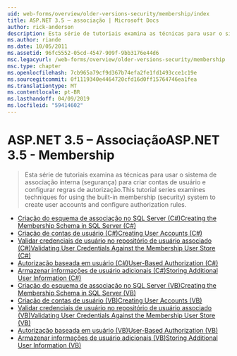 ```yaml
---
uid: web-forms/overview/older-versions-security/membership/index
title: ASP.NET 3.5 – associação | Microsoft Docs
author: rick-anderson
description: Esta série de tutoriais examina as técnicas para usar o sistema de associação interna (segurança) para criar contas de usuário e configurar regras de autorização.
ms.author: riande
ms.date: 10/05/2011
ms.assetid: 96fc5552-05cd-4547-909f-9bb3176e44d6
msc.legacyurl: /web-forms/overview/older-versions-security/membership
msc.type: chapter
ms.openlocfilehash: 7cb965a79cf9d367b74efa2fe1fd1493cce1c19e
ms.sourcegitcommit: 0f1119340e4464720cfd16d0ff15764746ea1fea
ms.translationtype: MT
ms.contentlocale: pt-BR
ms.lasthandoff: 04/09/2019
ms.locfileid: "59414602"
---
```

# <a name="aspnet-35---membership"></a><span data-ttu-id="d9abf-103">ASP.NET 3.5 – Associação</span><span class="sxs-lookup"><span data-stu-id="d9abf-103">ASP.NET 3.5 - Membership</span></span>

> <span data-ttu-id="d9abf-104">Esta série de tutoriais examina as técnicas para usar o sistema de associação interna (segurança) para criar contas de usuário e configurar regras de autorização.</span><span class="sxs-lookup"><span data-stu-id="d9abf-104">This tutorial series examines techniques for using the built-in membership (security) system to create user accounts and configure authorization rules.</span></span>


- [<span data-ttu-id="d9abf-105">Criação do esquema de associação no SQL Server (C#)</span><span class="sxs-lookup"><span data-stu-id="d9abf-105">Creating the Membership Schema in SQL Server (C#)</span></span>](creating-the-membership-schema-in-sql-server-cs.md)
- [<span data-ttu-id="d9abf-106">Criação de contas de usuário (C#)</span><span class="sxs-lookup"><span data-stu-id="d9abf-106">Creating User Accounts (C#)</span></span>](creating-user-accounts-cs.md)
- [<span data-ttu-id="d9abf-107">Validar credenciais de usuário no repositório de usuário associado (C#)</span><span class="sxs-lookup"><span data-stu-id="d9abf-107">Validating User Credentials Against the Membership User Store (C#)</span></span>](validating-user-credentials-against-the-membership-user-store-cs.md)
- [<span data-ttu-id="d9abf-108">Autorização baseada em usuário (C#)</span><span class="sxs-lookup"><span data-stu-id="d9abf-108">User-Based Authorization (C#)</span></span>](user-based-authorization-cs.md)
- [<span data-ttu-id="d9abf-109">Armazenar informações de usuário adicionais (C#)</span><span class="sxs-lookup"><span data-stu-id="d9abf-109">Storing Additional User Information (C#)</span></span>](storing-additional-user-information-cs.md)
- [<span data-ttu-id="d9abf-110">Criação do esquema de associação no SQL Server (VB)</span><span class="sxs-lookup"><span data-stu-id="d9abf-110">Creating the Membership Schema in SQL Server (VB)</span></span>](creating-the-membership-schema-in-sql-server-vb.md)
- [<span data-ttu-id="d9abf-111">Criação de contas de usuário (VB)</span><span class="sxs-lookup"><span data-stu-id="d9abf-111">Creating User Accounts (VB)</span></span>](creating-user-accounts-vb.md)
- [<span data-ttu-id="d9abf-112">Validar credenciais de usuário no repositório de usuário associado (VB)</span><span class="sxs-lookup"><span data-stu-id="d9abf-112">Validating User Credentials Against the Membership User Store (VB)</span></span>](validating-user-credentials-against-the-membership-user-store-vb.md)
- [<span data-ttu-id="d9abf-113">Autorização baseada em usuário (VB)</span><span class="sxs-lookup"><span data-stu-id="d9abf-113">User-Based Authorization (VB)</span></span>](user-based-authorization-vb.md)
- [<span data-ttu-id="d9abf-114">Armazenar informações de usuário adicionais (VB)</span><span class="sxs-lookup"><span data-stu-id="d9abf-114">Storing Additional User Information (VB)</span></span>](storing-additional-user-information-vb.md)
